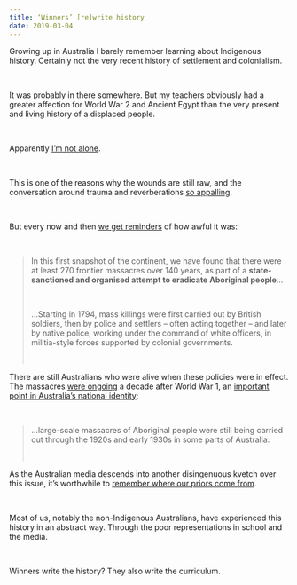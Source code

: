 ```yaml
---
title: ‘Winners’ [re]write history
date: 2019-03-04
---
```


<!--kg-card-begin: html--><p>Growing up in Australia I barely remember learning about Indigenous history. Certainly not the very recent history of settlement and colonialism.</p><br>
<p>It was probably in there somewhere. But my teachers obviously had a greater affection for World War 2 and Ancient Egypt than the very present and living history of a displaced people.</p><br>
<p>Apparently <a href="https://twitter.com/DrDemography/status/1102421503839072256?s=20" target="_blank" rel="noopener noreferrer">I&#8217;m not alone</a>.</p><br>
<p>This is one of the reasons why the wounds are still raw, and the conversation around trauma and reverberations <a href="https://www.mamamia.com.au/kyle-sandilands-says-academics-are-rewriting-history/" target="_blank" rel="noopener noreferrer">so appalling</a>.</p><br>
<p>But every now and then <a href="https://www.theguardian.com/australia-news/2019/mar/04/the-killing-times-the-massacres-of-aboriginal-people-australia-must-confront" target="_blank" rel="noopener noreferrer">we get reminders</a> of how awful it was:</p><br>
<blockquote><p>In this first snapshot of the continent, we have found that there were at least 270 frontier massacres over 140 years, as part of a <strong>state-sanctioned and organised attempt to eradicate Aboriginal people</strong>&#8230;</p><br>
<p>&#8230;Starting in 1794, mass killings were first carried out by British soldiers, then by police and settlers – often acting together – and later by native police, working under the command of white officers, in militia-style forces supported by colonial governments.</p><br></blockquote>
<p>There are still Australians who were alive when these policies were in effect. The massacres <a href="https://theconversation.com/amp/of-course-australia-was-invaded-massacres-happened-here-less-than-90-years-ago-55377" target="_blank" rel="noopener noreferrer">were ongoing</a> a decade after World War 1, an <a href="https://tasa.org.au/wp-content/uploads/2011/05/Donoghue-Jed-Session-13.pdf" target="_blank" rel="noopener noreferrer">important point in Australia&#8217;s national identity</a>:</p><br>
<blockquote><p>&#8230;large-scale massacres of Aboriginal people were still being carried out through the 1920s and early 1930s in some parts of Australia.</p><br></blockquote>
<p>As the Australian media descends into another disingenuous kvetch over this issue, it&#8217;s worthwhile to <a href="https://joshnicholas.com/its-about-who-you-know-and-trust/" target="_blank" rel="noopener noreferrer">remember where our priors come from</a>.</p><br>
<p>Most of us, notably the non-Indigenous Australians, have experienced this history in an abstract way. Through the poor representations in school and the media.</p><br>
<p>Winners write the history? They also write the curriculum.</p><br>
<!--kg-card-end: html-->